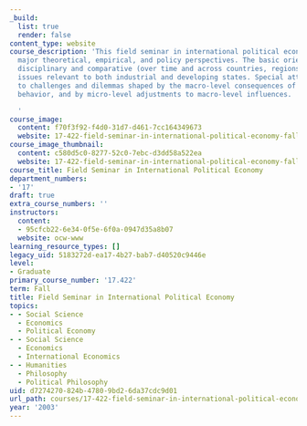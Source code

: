 ```yaml
---
_build:
  list: true
  render: false
content_type: website
course_description: 'This field seminar in international political economy covers
  major theoretical, empirical, and policy perspectives. The basic orientation is
  disciplinary and comparative (over time and across countries, regions, firms), spanning
  issues relevant to both industrial and developing states. Special attention is given
  to challenges and dilemmas shaped by the macro-level consequences of micro-level
  behavior, and by micro-level adjustments to macro-level influences.

  '
course_image:
  content: f70f3f92-f4d0-31d7-d461-7cc164349673
  website: 17-422-field-seminar-in-international-political-economy-fall-2003
course_image_thumbnail:
  content: c580d5c0-8277-52c0-7ebc-d3dd58a522ea
  website: 17-422-field-seminar-in-international-political-economy-fall-2003
course_title: Field Seminar in International Political Economy
department_numbers:
- '17'
draft: true
extra_course_numbers: ''
instructors:
  content:
  - 95cfcb22-6e34-0f5e-6f0a-0947d35a8b07
  website: ocw-www
learning_resource_types: []
legacy_uid: 5183272d-ea17-4b27-bab7-d40520c9446e
level:
- Graduate
primary_course_number: '17.422'
term: Fall
title: Field Seminar in International Political Economy
topics:
- - Social Science
  - Economics
  - Political Economy
- - Social Science
  - Economics
  - International Economics
- - Humanities
  - Philosophy
  - Political Philosophy
uid: d7274270-824b-4780-9bd2-6da37cdc9d01
url_path: courses/17-422-field-seminar-in-international-political-economy-fall-2003
year: '2003'
---
```

